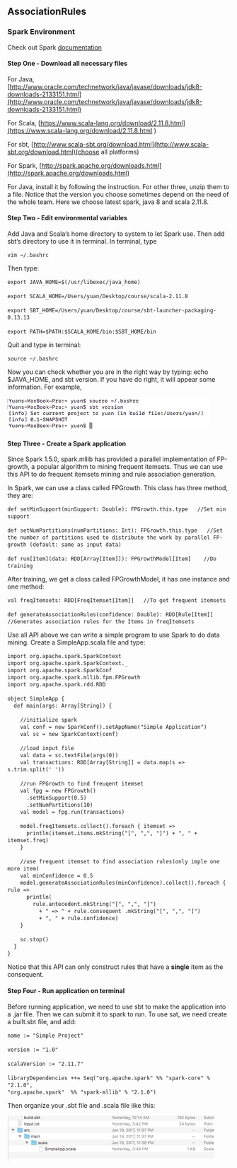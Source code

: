 <!--
## Welcome to GitHub Pages

You can use the [editor on GitHub](https://github.com/taoranli/taoranli.github.io-cs239/edit/master/README.md) to maintain and preview the content for your website in Markdown files.

Whenever you commit to this repository, GitHub Pages will run [Jekyll](https://jekyllrb.com/) to rebuild the pages in your site, from the content in your Markdown files.

### Markdown

Markdown is a lightweight and easy-to-use syntax for styling your writing. It includes conventions for

```markdown
Syntax highlighted code block

# Header 1
## Header 2
### Header 3

- Bulleted
- List

1. Numbered
2. List

**Bold** and _Italic_ and `Code` text

[Link](url) and ![Image](src)
```

For more details see [GitHub Flavored Markdown](https://guides.github.com/features/mastering-markdown/).

### Jekyll Themes

Your Pages site will use the layout and styles from the Jekyll theme you have selected in your [repository settings](https://github.com/taoranli/taoranli.github.io-cs239/settings). The name of this theme is saved in the Jekyll `_config.yml` configuration file.

### Support or Contact
Having trouble with Pages? Check out our [documentation](https://help.github.com/categories/github-pages-basics/) or [contact support](https://github.com/contact) and we’ll help you sort it out.
-->

## AssociationRules

### Spark Environment
Check out Spark [documentation](https://spark.apache.org/docs/latest/)



#### Step One - Download all necessary files

For Java, [http://www.oracle.com/technetwork/java/javase/downloads/jdk8-downloads-2133151.html](http://www.oracle.com/technetwork/java/javase/downloads/jdk8-downloads-2133151.html)

For Scala, [https://www.scala-lang.org/download/2.11.8.html](https://www.scala-lang.org/download/2.11.8.html ) 

For sbt, [http://www.scala-sbt.org/download.html](http://www.scala-sbt.org/download.html)(choose all platforms)

For Spark, [http://spark.apache.org/downloads.html](http://spark.apache.org/downloads.html)

For Java, install it by following the instruction. For other three, unzip them to a file. Notice that the version you choose sometimes depend on the need of the whole team. Here we choose latest spark, java 8 and scala 2.11.8.

#### Step Two - Edit environmental variables

Add Java and Scala’s home directory to system to let Spark use. Then add sbt’s directory to use it in terminal. In terminal, type 
```
vim ~/.bashrc
```

Then type:

```
export JAVA_HOME=$(/usr/libexec/java_home)

export SCALA_HOME=/Users/yuan/Desktop/course/scala-2.11.8

export SBT_HOME=/Users/yuan/Desktop/course/sbt-launcher-packaging-0.13.13

export PATH=$PATH:$SCALA_HOME/bin:$SBT_HOME/bin
```

Quit and type in terminal:
```
source ~/.bashrc
```

Now you can check whether you are in the right way by typing: echo $JAVA_HOME, and sbt version. If you have do right, it will appear some information. For example,

![Image of Spark build](https://github.com/taoranli/taoranli.github.io-cs239/raw/master/images/spark_build.png)

#### Step Three - Create a Spark application
Since Spark 1.5.0, spark.mllib has provided a parallel implementation of FP-growth, a popular algorithm to mining frequent itemsets. Thus we can use this API to do frequent itemsets mining and rule association generation.

In Spark, we can use a class called FPGrowth. This class has three method, they are:

```
def setMinSupport(minSupport: Double): FPGrowth.this.type   //Set min support

def setNumPartitions(numPartitions: Int): FPGrowth.this.type   //Set the number of partitions used to distribute the work by parallel FP-growth (default: same as input data)

def run[Item](data: RDD[Array[Item]]): FPGrowthModel[Item]    //Do training
```
After training, we get a class called FPGrowthModel, it has one instance and one method:
```
val freqItemsets: RDD[FreqItemset[Item]]   //To get frequent itemsets

def generateAssociationRules(confidence: Double): RDD[Rule[Item]]   //Generates association rules for the Items in freqItemsets
```
Use all API above we can write a simple program to use Spark to do data mining. Create a SimpleApp.scala file and type:
```
import org.apache.spark.SparkContext
import org.apache.spark.SparkContext._
import org.apache.spark.SparkConf
import org.apache.spark.mllib.fpm.FPGrowth
import org.apache.spark.rdd.RDD

object SimpleApp {
  def main(args: Array[String]) {

    //initialize spark
    val conf = new SparkConf().setAppName("Simple Application")
    val sc = new SparkContext(conf)
    
    //load input file
    val data = sc.textFile(args(0))
    val transactions: RDD[Array[String]] = data.map(s => s.trim.split(' '))

    //run FPGrowth to find freuqent itemset
    val fpg = new FPGrowth()
      .setMinSupport(0.5)
      .setNumPartitions(10)
    val model = fpg.run(transactions)

    model.freqItemsets.collect().foreach { itemset =>
      println(itemset.items.mkString("[", ",", "]") + ", " + itemset.freq)
    }

    //use frequent itemset to find association rules(only imple one more item)
    val minConfidence = 0.5
    model.generateAssociationRules(minConfidence).collect().foreach { rule =>
      println(
        rule.antecedent.mkString("[", ",", "]")
          + " => " + rule.consequent .mkString("[", ",", "]")
          + ", " + rule.confidence)
    }

    sc.stop()
  }
}
```

Notice that this API can only construct rules that have a **single** item as the consequent.

#### Step Four - Run application on terminal
Before running application, we need to use sbt to make the application into a .jar file. Then we can submit it to spark to run. To use sat, we need create a built.sbt file, and add:
```
name := "Simple Project"

version := "1.0"

scalaVersion := "2.11.7"

libraryDependencies ++= Seq("org.apache.spark" %% "spark-core" % "2.1.0", 
"org.apache.spark"  %% "spark-mllib" % "2.1.0")
```

Then organize your .sbt file and .scala file like this:

![Image of structure](https://github.com/taoranli/taoranli.github.io-cs239/raw/master/images/folder_structure.png)




